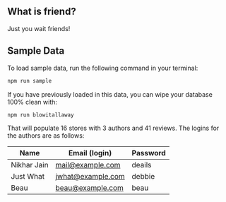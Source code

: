 ## What is friend?

Just you wait friends!

## Sample Data

To load sample data, run the following command in your terminal:

```bash
npm run sample
```

If you have previously loaded in this data, you can wipe your database 100% clean with:

```bash
npm run blowitallaway
```

That will populate 16 stores with 3 authors and 41 reviews. The logins for the authors are as follows:

|Name|Email (login)|Password|
|---|---|---|
|Nikhar Jain|mail@example.com|deails|
|Just What|jwhat@example.com|debbie|
|Beau|beau@example.com|beau|


